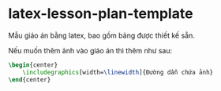 # latex-lesson-plan-template
Mẫu giáo án bằng latex, bao gồm bảng được thiết kế sẵn.

Nếu muốn thêm ảnh vào giáo án thì thêm như sau:
```latex
\begin{center}
	\includegraphics[width=\linewidth]{Đường dẫn chứa ảnh}
\end{center}
```
